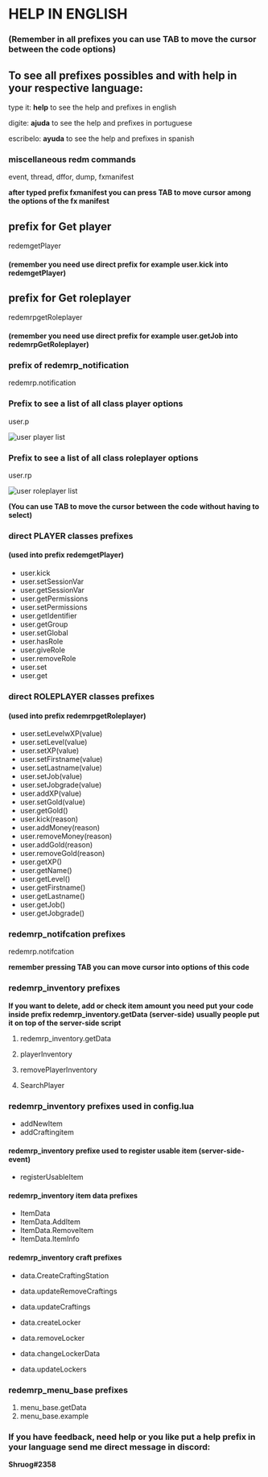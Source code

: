 
# HELP IN ENGLISH 
### (Remember in all prefixes you can use TAB to move the cursor between the code options)

## To see all prefixes possibles and with help in your respective language:

type it: **help**  to see the help and prefixes in english

digite: **ajuda** to see the help and prefixes in portuguese

escribelo: **ayuda** to see the help and prefixes in spanish

### miscellaneous redm commands

event, thread, dffor, dump, fxmanifest

**after typed prefix fxmanifest you can press TAB to move cursor among the options of the fx manifest**

## prefix for Get player 
redemgetPlayer
#### (remember you need use direct prefix for example user.kick into redemgetPlayer)

## prefix for Get roleplayer
redemrpgetRoleplayer
#### (remember you need use direct prefix for example user.getJob into redemrpGetRoleplayer)

### prefix of redemrp_notification

redemrp.notification

### Prefix to see a list of all class player options

user.p

![user player list](https://github.com/shruog/redemrp-snippets/blob/main/player.gif)

### Prefix to see a list of all class roleplayer options

user.rp

![user roleplayer list](https://github.com/shruog/redemrp-snippets/blob/main/roleplay.gif)

**(You can use TAB to move the cursor between the code without having to select)**

### direct PLAYER classes prefixes 
#### (used into prefix redemgetPlayer)

* user.kick
* user.setSessionVar 
* user.getSessionVar 
* user.getPermissions 
* user.setPermissions 
* user.getIdentifier  
* user.getGroup 
* user.setGlobal 
* user.hasRole 
* user.giveRole 
* user.removeRole 
* user.set 
* user.get

### direct ROLEPLAYER classes prefixes 
#### (used into prefix redemrpgetRoleplayer)
* user.setLevelwXP(value)
* user.setLevel(value)
* user.setXP(value)
* user.setFirstname(value)
* user.setLastname(value)
* user.setJob(value)
* user.setJobgrade(value)
* user.addXP(value)
* user.setGold(value)
* user.getGold()
* user.kick(reason)
* user.addMoney(reason)
* user.removeMoney(reason)
* user.addGold(reason)
* user.removeGold(reason)
* user.getXP()
* user.getName()
* user.getLevel()
* user.getFirstname()
* user.getLastname()
* user.getJob()
* user.getJobgrade()

### redemrp_notifcation prefixes
redemrp.notifcation

**remember pressing TAB you can move cursor into options of this code** 

### redemrp_inventory prefixes
**If you want to delete, add or check item amount you need put your code inside prefix redemrp_inventory.getData (server-side)**
**usually people put it on top of the server-side script**
1. redemrp_inventory.getData

2. playerInventory 
3. removePlayerInventory 
4. SearchPlayer

### redemrp_inventory prefixes used in config.lua 
* addNewItem 
* addCraftingitem

#### redemrp_inventory prefixe used to register usable item (server-side-event)
* registerUsableItem

#### redemrp_inventory item data prefixes
* ItemData 
* ItemData.AddItem 
* ItemData.RemoveItem 
* ItemData.ItemInfo

#### redemrp_inventory craft prefixes
* data.CreateCraftingStation 
* data.updateRemoveCraftings 
* data.updateCraftings 

* data.createLocker 
* data.removeLocker 
* data.changeLockerData 
* data.updateLockers

### redemrp_menu_base prefixes
1. menu_base.getData 
2. menu_base.example

### If you have feedback, need help or you like put a help prefix in your language send me direct message in discord: 
**Shruog#2358**

